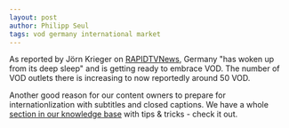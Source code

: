 ```yaml
---
layout: post
author: Philipp Seul
tags: vod germany international market
---
```

As reported by Jörn Krieger on [RAPIDTVNews](http://www.rapidtvnews.com/index.php/2014020332116/vod-market-on-the-rise-in-germany.html), Germany "has woken up from its deep sleep" and is getting ready to embrace VOD. The number of VOD outlets there is increasing to now reportedly around 50 VOD.

Another good reason for our content owners to prepare for internationlization with subtitles and closed captions. We have a whole [section in our knowledge base](https://kinonation.zendesk.com/hc/en-us/sections/200343863-Subtitles-closed-captions) with tips & tricks - check it out.

